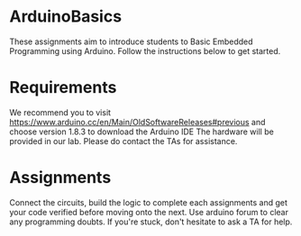 # ArduinoBasics
These assignments aim to introduce students to Basic Embedded Programming using Arduino. Follow the instructions below to get started.
# Requirements
We recommend you to visit https://www.arduino.cc/en/Main/OldSoftwareReleases#previous and choose version 1.8.3 to download the Arduino IDE
The hardware will be provided in our lab. Please do contact the TAs for assistance.  
# Assignments

Connect the circuits, build the logic to complete each assignments and get your code verified before moving onto the next. Use arduino forum to clear any programming doubts. If you're stuck, don't hesitate to ask a TA for help. 

